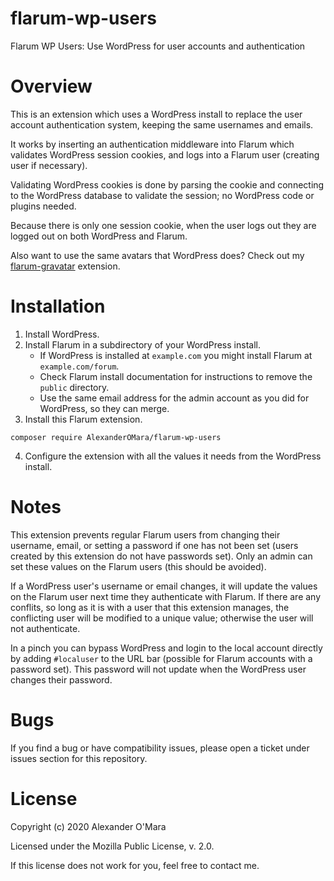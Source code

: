 # flarum-wp-users

Flarum WP Users: Use WordPress for user accounts and authentication


# Overview

This is an extension which uses a WordPress install to replace the user account authentication system, keeping the same usernames and emails.

It works by inserting an authentication middleware into Flarum which validates WordPress session cookies, and logs into a Flarum user (creating user if necessary).

Validating WordPress cookies is done by parsing the cookie and connecting to the WordPress database to validate the session; no WordPress code or plugins needed.

Because there is only one session cookie, when the user logs out they are logged out on both WordPress and Flarum.

Also want to use the same avatars that WordPress does? Check out my [flarum-gravatar](https://github.com/AlexanderOMara/flarum-gravatar) extension.


# Installation

1.  Install WordPress.
2.  Install Flarum in a subdirectory of your WordPress install.
    -   If WordPress is installed at `example.com` you might install Flarum at `example.com/forum`.
    -   Check Flarum install documentation for instructions to remove the `public` directory.
    -   Use the same email address for the admin account as you did for WordPress, so they can merge.
3.  Install this Flarum extension.
```
composer require AlexanderOMara/flarum-wp-users
```
4.  Configure the extension with all the values it needs from the WordPress install.


# Notes

This extension prevents regular Flarum users from changing their username, email, or setting a password if one has not been set (users created by this extension do not have passwords set). Only an admin can set these values on the Flarum users (this should be avoided).

If a WordPress user's username or email changes, it will update the values on the Flarum user next time they authenticate with Flarum. If there are any conflits, so long as it is with a user that this extension manages, the conflicting user will be modified to a unique value; otherwise the user will not authenticate.

In a pinch you can bypass WordPress and login to the local account directly by adding `#localuser` to the URL bar (possible for Flarum accounts with a password set). This password will not update when the WordPress user changes their password.


# Bugs

If you find a bug or have compatibility issues, please open a ticket under issues section for this repository.


# License

Copyright (c) 2020 Alexander O'Mara

Licensed under the Mozilla Public License, v. 2.0.

If this license does not work for you, feel free to contact me.
